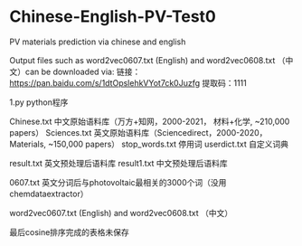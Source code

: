 # Chinese-English-PV-Test0
PV materials prediction via chinese and english


Output files such as word2vec0607.txt (English) and word2vec0608.txt （中文）can be downloaded via:
链接：https://pan.baidu.com/s/1dtOpslehkVYot7ck0Juzfg 
提取码：1111 


1.py   python程序

Chinese.txt  中文原始语料库（万方+知网，2000-2021， 材料+化学, ~210,000 papers）
Sciences.txt 英文原始语料库（Sciencedirect，2000-2020， Materials, ~150,000 papers） 
stop_words.txt  停用词
userdict.txt   自定义词典


result.txt 英文预处理后语料库
result1.txt 中文预处理后语料库

0607.txt   英文分词后与photovoltaic最相关的3000个词（没用chemdataextractor）

word2vec0607.txt (English) and word2vec0608.txt （中文）

最后cosine排序完成的表格未保存
